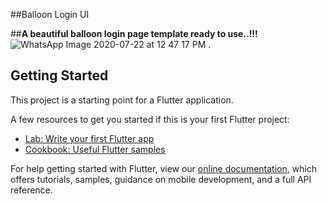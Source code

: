 ##Balloon Login UI




##**A beautiful balloon login page template ready to use..!!!**
![WhatsApp Image 2020-07-22 at 12 47 17 PM](https://user-images.githubusercontent.com/66554769/88162756-65b34c80-cc2f-11ea-93e4-10c69c8ff4a0.jpeg)
.

## Getting Started

This project is a starting point for a Flutter application.

A few resources to get you started if this is your first Flutter project:

- [Lab: Write your first Flutter app](https://flutter.dev/docs/get-started/codelab)
- [Cookbook: Useful Flutter samples](https://flutter.dev/docs/cookbook)

For help getting started with Flutter, view our
[online documentation](https://flutter.dev/docs), which offers tutorials,
samples, guidance on mobile development, and a full API reference.
